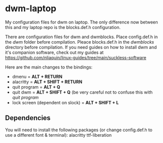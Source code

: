# dwm-laptop
My configuration files for dwm on laptop. The only difference now between this and my laptop repo is the blocks.def.h configuration.

There are configuration files for dwm and dwmblocks. Place config.def.h in the *dwm* folder before compilation. Pleace blocks.def.h in the *dwmblocks* directory before compilation. If you need guides on how to install dwm and it's companion software, check out my guides at https://github.com/nliaquin/linux-guides/tree/main/suckless-software

Here are the main changes to the bindings:
 - dmenu = **ALT + RETURN**
 - alacritty = **ALT + SHIFT + RETURN**
 - quit program = **ALT + Q**
 - quit dwm = **ALT + SHIFT + Q** (be very careful not to confuse this with *quit program*
 - lock screen (dependent on slock) = **ALT + SHIFT + L**

## Dependencies
You will need to install the following packages (or change config.def.h to use a different font & terminal):
alacritty
ttf-liberation
